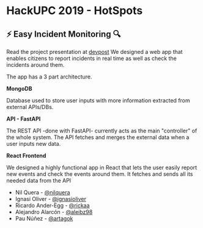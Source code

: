 # HackUPC 2019 - HotSpots

## ⚡️ Easy Incident Monitoring :mag:

Read the project presentation at [devpost](https://devpost.com/software/hotspots-f7xnvh)
We designed a web app that enables citizens to report incidents in real time as well as check the incidents around them.

The app has a 3 part architecture.

**MongoDB**

Database used to store user inputs with more information extracted from external APIs/DBs. 

**API - FastAPI**

The REST API -done with FastAPI- currently acts as the main "controller" of the whole system. The API fetches and merges the external data when a user inputs new data.

**React Frontend**

We designed a highly functional app in React that lets the user easily report new events and check the events around them. It fetches and sends all its needed data from the API

* Nil Quera - [@nilquera](https://github.com/nilquera)
* Ignasi Oliver - [@ignasioliver](https://github.com/ignasioliver)
* Ricardo Ander-Egg - [@rickaa](https://github.com/rickaa)
* Alejandro Alarcón - [@aleibz98](https://github.com/aleibz98)
* Pau Núñez - [@artagok](https://github.com/Artagok)
